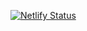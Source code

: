 [![Netlify Status](https://api.netlify.com/api/v1/badges/719eed01-a032-4aa5-b921-889be807656b/deploy-status)](https://app.netlify.com/sites/south-park-taxi-api/deploys)
